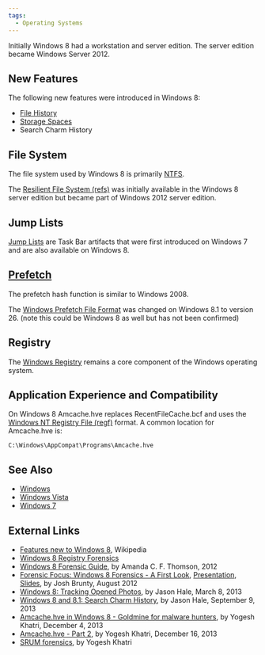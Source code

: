 ```yaml
---
tags:
  - Operating Systems
---
```

Initially Windows 8 had a workstation and server edition. The server
edition became Windows Server 2012.

## New Features

The following new features were introduced in Windows 8:

- [File History](windows_file_history.md)
- [Storage Spaces](windows_storage_spaces.md)
- Search Charm History

## File System

The file system used by Windows 8 is primarily [NTFS](ntfs.md).

The [Resilient File System
(refs)](resilient_file_system_(refs).md) was initially available
in the Windows 8 server edition but became part of Windows 2012 server
edition.

## Jump Lists

[Jump Lists](jump_lists.md) are Task Bar artifacts that were
first introduced on Windows 7 and are also available on Windows 8.

## [Prefetch](prefetch.md)

The prefetch hash function is similar to Windows 2008.

The [Windows Prefetch File
Format](windows_prefetch_file_format.md) was changed on Windows
8.1 to version 26. (note this could be Windows 8 as well but has not
been confirmed)

## Registry

The [Windows Registry](windows_registry.md) remains a core
component of the Windows operating system.

## Application Experience and Compatibility

On Windows 8 Amcache.hve replaces RecentFileCache.bcf and uses the
[Windows NT Registry File (regf)](windows_nt_registry_file_(regf).md) format.
A common location for Amcache.hve is:

    C:\Windows\AppCompat\Programs\Amcache.hve

## See Also

- [Windows](windows.md)
- [Windows Vista](windows_vista.md)
- [Windows 7](windows_7.md)

## External Links

- [Features new to Windows 8](https://en.wikipedia.org/wiki/Features_new_to_Windows_8), Wikipedia
- [Windows 8 Registry Forensics](https://www.dataforensics.org/windows-8-file-history-forensics/)
- [Windows 8 Forensic Guide](http://propellerheadforensics.files.wordpress.com/2012/05/thomson_windows-8-forensic-guide2.pdf),
  by Amanda C. F. Thomson, 2012
- [Forensic Focus: Windows 8 Forensics - A First Look](https://www.forensicfocus.com/Forums/viewtopic/t=9604/),
  [Presentation](https://www.youtube.com/watch?v=uhCooEz9FQshttp://www.youtube.com/watch?v=uhCooEz9FQs&feature=youtu.befeature=youtu.be),
  [Slides](https://www.forensicfocus.com/downloads/windows-8-forensics-josh-brunty.pdf),
  by Josh Brunty, August 2012
- [Windows 8: Tracking Opened Photos](https://dfstream.blogspot.com/2013/03/windows-8-tracking-opened-photos.html),
  by Jason Hale, March 8, 2013
- [Windows 8 and 8.1: Search Charm History](https://dfstream.blogspot.com/2013/09/windows-8-and-81-search-charm-history.html),
  by Jason Hale, September 9, 2013
- [Amcache.hve in Windows 8 - Goldmine for malware hunters](http://www.swiftforensics.com/2013/12/amcachehve-in-windows-8-goldmine-for.html),
  by Yogesh Khatri, December 4, 2013
- [Amcache.hve - Part 2](http://www.swiftforensics.com/2013/12/amcachehve-part-2.html), by
  Yogesh Khatri, December 16, 2013
- [SRUM forensics](https://files.sans.org/summit/Digital_Forensics_and_Incident_Response_Summit_2015/PDFs/Windows8SRUMForensicsYogeshKhatri.pdf),
  by Yogesh Khatri
